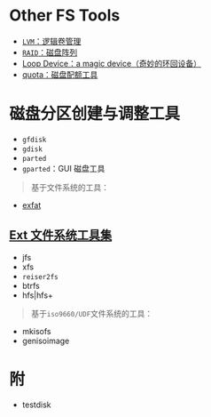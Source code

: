 # Other FS Tools

+ [`LVM`：逻辑卷管理](fs_tools/lvm.md)
+ [`RAID`：磁盘阵列](fs_tools/raid.md)
+ [Loop Device：a magic device（奇妙的环回设备）](fs_tools/loopback.md)
+ [quota：磁盘配额工具](fs_tools/quota.md)

# 磁盘分区创建与调整工具

+ `gfdisk`
+ `gdisk`
+ `parted`
+ `gparted`：GUI 磁盘工具

>  基于文件系统的工具：

+ [exfat](fs_tools/exfat_utils.md)

## [Ext 文件系统工具集](fs_tools/ext_fs_utils.md)

+ jfs
+ xfs
+ `reiser2fs`
+ btrfs
+ hfs|hfs+

> 基于`iso9660/UDF`文件系统的工具：

+ mkisofs
+ genisoimage

# 附

+ testdisk
